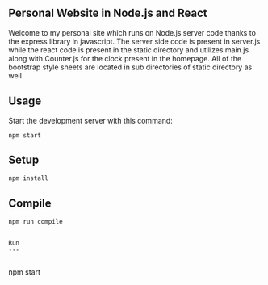 Personal Website in Node.js and React
---
 
Welcome to my personal site which runs on Node.js server code thanks to the express library in javascript. The server side code is present in server.js while the react code is present in the static directory and utilizes main.js along with Counter.js for the clock present in the homepage. All of the bootstrap style sheets are located in sub directories of static directory as well.
 
 
 
Usage
---
 
Start the development server with this command:
 
```
npm start
```
 
 
 
Setup
---
 
```
npm install
```
 
 
 
Compile
---
 
```
npm run compile


Run
---
 
```
npm start